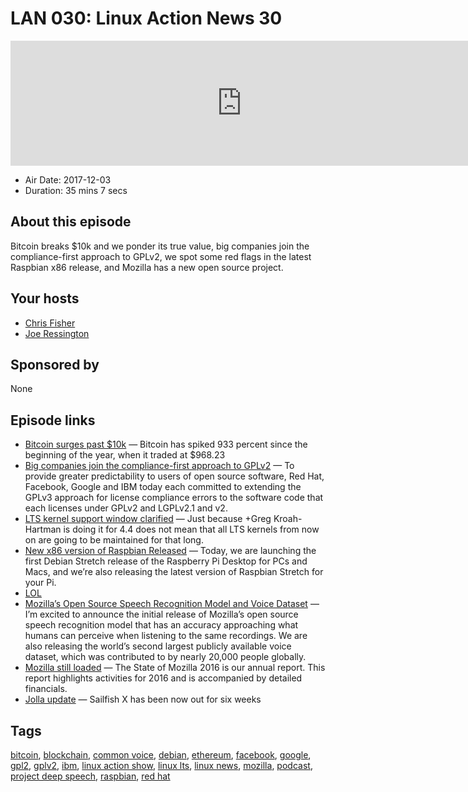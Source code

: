 # LAN 030: Linux Action News 30

<iframe src="https://player.fireside.fm/v2/DAcK9LdX+VByLQrTD?theme=dark" width="740" height="200" frameborder="0" scrolling="no"></iframe>

* Air Date: 2017-12-03
* Duration: 35 mins 7 secs

## About this episode

Bitcoin breaks $10k and we ponder its true value, big companies join the compliance-first approach to GPLv2, we spot some red flags in the latest Raspbian x86 release, and Mozilla has a new open source project.

## Your hosts
* [Chris Fisher](https://linuxactionnews.com/hosts/chris)
* [Joe Ressington](https://linuxactionnews.com/hosts/joe)

## Sponsored by

None



## Episode links

  * [Bitcoin surges past $10k](https://www.theverge.com/2017/11/29/16714322/bitcoin-surge-10000 "Bitcoin surges past $10k") — Bitcoin has spiked 933 percent since the beginning of the year, when it traded at $968.23
  * [Big companies join the compliance-first approach to GPLv2](https://www.redhat.com/en/about/press-releases/technology-industry-leaders-join-forces-increase-predictability-open-source-licensing "Big companies join the compliance-first approach to GPLv2") — To provide greater predictability to users of open source software, Red Hat, Facebook, Google and IBM today each committed to extending the GPLv3 approach for license compliance errors to the software code that each licenses under GPLv2 and LGPLv2.1 and v2. 
  * [LTS kernel support window clarified](https://plus.google.com/u/0/+KonstantinRyabitsev/posts/Lq97ZtL8Xw9 "LTS kernel support window clarified") — Just because +Greg Kroah-Hartman​ is doing it for 4.4 does not mean that all LTS kernels from now on are going to be maintained for that long.
  * [New x86 version of Raspbian Released](https://www.raspberrypi.org/blog/stretch-pcs-macs-raspbian-update/ "New x86 version of Raspbian Released") — Today, we are launching the first Debian Stretch release of the Raspberry Pi Desktop for PCs and Macs, and we’re also releasing the latest version of Raspbian Stretch for your Pi.
  * [LOL](https://i.imgur.com/BjY8DCV.png "LOL")
  * [Mozilla’s Open Source Speech Recognition Model and Voice Dataset](https://blog.mozilla.org/blog/2017/11/29/announcing-the-initial-release-of-mozillas-open-source-speech-recognition-model-and-voice-dataset/ "Mozilla’s Open Source Speech Recognition Model and Voice Dataset") — I’m excited to announce the initial release of Mozilla’s open source speech recognition model that has an accuracy approaching what humans can perceive when listening to the same recordings. We are also releasing the world’s second largest publicly available voice dataset, which was contributed to by nearly 20,000 people globally.
  * [Mozilla still loaded](https://www.mozilla.org/en-US/foundation/annualreport/2016/ "Mozilla still loaded") — The State of Mozilla 2016 is our annual report. This report highlights activities for 2016 and is accompanied by detailed financials. 
  * [Jolla update](https://blog.jolla.com/slush2017_update/ "Jolla update") — Sailfish X has been now out for six weeks



## Tags

[bitcoin](https://linuxactionnews.com/tags/bitcoin), [blockchain](https://linuxactionnews.com/tags/blockchain), [common voice](https://linuxactionnews.com/tags/common%20voice), [debian](https://linuxactionnews.com/tags/debian), [ethereum](https://linuxactionnews.com/tags/ethereum), [facebook](https://linuxactionnews.com/tags/facebook), [google](https://linuxactionnews.com/tags/google), [gpl2](https://linuxactionnews.com/tags/gpl2), [gplv2](https://linuxactionnews.com/tags/gplv2), [ibm](https://linuxactionnews.com/tags/ibm), [linux action show](https://linuxactionnews.com/tags/linux%20action%20show), [linux lts](https://linuxactionnews.com/tags/linux%20lts), [linux news](https://linuxactionnews.com/tags/linux%20news), [mozilla](https://linuxactionnews.com/tags/mozilla), [podcast](https://linuxactionnews.com/tags/podcast), [project deep speech](https://linuxactionnews.com/tags/project%20deep%20speech), [raspbian](https://linuxactionnews.com/tags/raspbian), [red hat](https://linuxactionnews.com/tags/red%20hat)